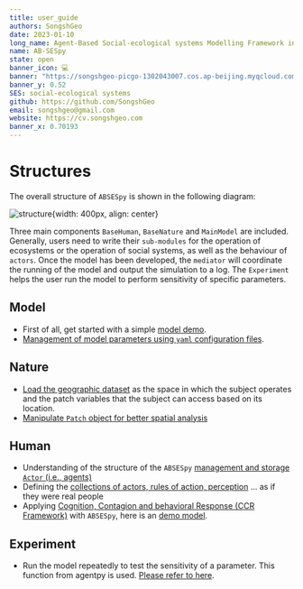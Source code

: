 ```yaml
---
title: user_guide
authors: SongshGeo
date: 2023-01-10
long_name: Agent-Based Social-ecological systems Modelling Framework in Python
name: AB-SESpy
state: open
banner_icon: 💻
banner: "https://songshgeo-picgo-1302043007.cos.ap-beijing.myqcloud.com/uPic/abses_github_repo.svg"
banner_y: 0.52
SES: social-ecological systems
github: https://github.com/SongshGeo
email: songshgeo@gmail.com
website: https://cv.songshgeo.com
banner_x: 0.70193
---
```

# Structures

The overall structure of `ABSESpy` is shown in the following diagram:

![structure](https://songshgeo-picgo-1302043007.cos.ap-beijing.myqcloud.com/uPic/structure.png){width: 400px, align: center}

Three main components `BaseHuman`, `BaseNature` and `MainModel` are included. Generally, users need to write their `sub-modules` for the operation of ecosystems or the operation of social systems, as well as the behaviour of `actors`. Once the model has been developed, the `mediator` will coordinate the running of the model and output the simulation to a log. The `Experiment` helps the user run the model to perform sensitivity of specific parameters.

## Model

- First of all, get started with a simple [model demo](notebooks/model.ipynb).
- [Management of model parameters using `yaml` configuration files](notebooks/parameters.ipynb).

## Nature

- [Load the geographic dataset](notebooks//nature/geodata.ipynb) as the space in which the subject operates and the patch variables that the subject can access based on its location.
- [Manipulate `Patch` object for better spatial analysis](notebooks//nature/patch.ipynb)

## Human

- Understanding of the structure of the `ABSESpy` [management and storage `Actor` (i.e., agents)](notebooks//human/actors.ipynb)
- Defining the [collections of actors, rules of action, perception](notebooks//human/rules.ipynb) ... as if they were real people
- Applying [Cognition, Contagion and behavioral Response (CCR Framework)](../wiki/background.md#human-behaviour-framework) with `ABSESpy`, here is an [demo model](notebooks/human/CCR_example.ipynb).

## Experiment

- Run the model repeatedly to test the sensitivity of a parameter. This function from agentpy is used. [Please refer to here](https://agentpy.readthedocs.io/en/latest/guide_ema.html).
